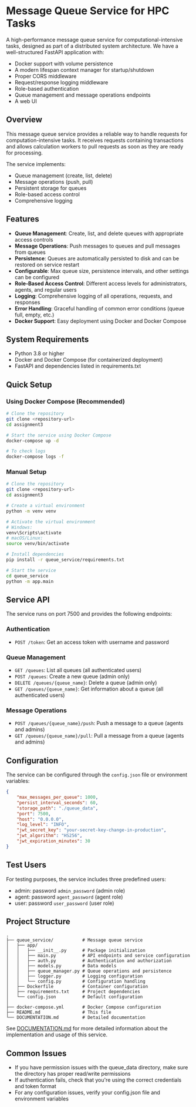 # Message Queue Service for HPC Tasks

A high-performance message queue service for computational-intensive tasks, designed as part of a distributed system architecture.
We have a well-structured FastAPI application with:
- Docker support with volume persistence
- A modern lifespan context manager for startup/shutdown
- Proper CORS middleware
- Request/response logging middleware
- Role-based authentication
- Queue management and message operations endpoints
- A web UI


## Overview

This message queue service provides a reliable way to handle requests for computation-intensive tasks. It receives requests containing transactions and allows calculation workers to pull requests as soon as they are ready for processing.

The service implements:
- Queue management (create, list, delete)
- Message operations (push, pull)
- Persistent storage for queues
- Role-based access control
- Comprehensive logging

## Features

- **Queue Management**: Create, list, and delete queues with appropriate access controls
- **Message Operations**: Push messages to queues and pull messages from queues
- **Persistence**: Queues are automatically persisted to disk and can be restored on service restart
- **Configurable**: Max queue size, persistence intervals, and other settings can be configured
- **Role-Based Access Control**: Different access levels for administrators, agents, and regular users
- **Logging**: Comprehensive logging of all operations, requests, and responses
- **Error Handling**: Graceful handling of common error conditions (queue full, empty, etc.)
- **Docker Support**: Easy deployment using Docker and Docker Compose

## System Requirements

- Python 3.8 or higher
- Docker and Docker Compose (for containerized deployment)
- FastAPI and dependencies listed in requirements.txt

## Quick Setup

### Using Docker Compose (Recommended)

```bash
# Clone the repository
git clone <repository-url>
cd assignment3

# Start the service using Docker Compose
docker-compose up -d

# To check logs
docker-compose logs -f
```

### Manual Setup

```bash
# Clone the repository
git clone <repository-url>
cd assignment3

# Create a virtual environment
python -m venv venv

# Activate the virtual environment
# Windows:
venv\Scripts\activate
# macOS/Linux:
source venv/bin/activate

# Install dependencies
pip install -r queue_service/requirements.txt

# Start the service
cd queue_service
python -m app.main
```

## Service API

The service runs on port 7500 and provides the following endpoints:

### Authentication
- `POST /token`: Get an access token with username and password

### Queue Management
- `GET /queues`: List all queues (all authenticated users)
- `POST /queues`: Create a new queue (admin only)
- `DELETE /queues/{queue_name}`: Delete a queue (admin only)
- `GET /queues/{queue_name}`: Get information about a queue (all authenticated users)

### Message Operations
- `POST /queues/{queue_name}/push`: Push a message to a queue (agents and admins)
- `GET /queues/{queue_name}/pull`: Pull a message from a queue (agents and admins)

## Configuration

The service can be configured through the `config.json` file or environment variables:

```json
{
    "max_messages_per_queue": 1000,
    "persist_interval_seconds": 60,
    "storage_path": "./queue_data",
    "port": 7500,
    "host": "0.0.0.0",
    "log_level": "INFO",
    "jwt_secret_key": "your-secret-key-change-in-production",
    "jwt_algorithm": "HS256",
    "jwt_expiration_minutes": 30
}
```

## Test Users

For testing purposes, the service includes three predefined users:
- admin: password `admin_password` (admin role)
- agent: password `agent_password` (agent role)
- user: password `user_password` (user role)

## Project Structure

```
.
├── queue_service/           # Message queue service
│   ├── app/
│   │   ├── __init__.py      # Package initialization
│   │   ├── main.py          # API endpoints and service configuration
│   │   ├── auth.py          # Authentication and authorization
│   │   ├── models.py        # Data models
│   │   ├── queue_manager.py # Queue operations and persistence
│   │   ├── logger.py        # Logging configuration
│   │   └── config.py        # Configuration handling
│   ├── Dockerfile           # Container configuration
│   ├── requirements.txt     # Project dependencies
│   └── config.json          # Default configuration
│
├── docker-compose.yml       # Docker Compose configuration
├── README.md                # This file
└── DOCUMENTATION.md         # Detailed documentation
```

See [DOCUMENTATION.md](DOCUMENTATION.md) for more detailed information about the implementation and usage of this service.

## Common Issues

- If you have permission issues with the queue_data directory, make sure the directory has proper read/write permissions
- If authentication fails, check that you're using the correct credentials and token format
- For any configuration issues, verify your config.json file and environment variables
